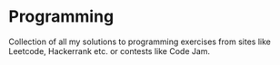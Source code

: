 # Programming
Collection of all my solutions to programming exercises from sites like Leetcode, Hackerrank etc. or contests like Code Jam.
